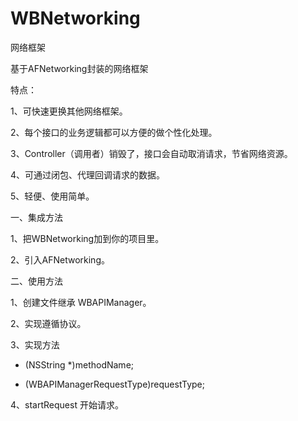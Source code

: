 # WBNetworking
网络框架

基于AFNetworking封装的网络框架

特点：

1、可快速更换其他网络框架。

2、每个接口的业务逻辑都可以方便的做个性化处理。

3、Controller（调用者）销毁了，接口会自动取消请求，节省网络资源。

4、可通过闭包、代理回调请求的数据。

5、轻便、使用简单。



一、集成方法

1、把WBNetworking加到你的项目里。

2、引入AFNetworking。



二、使用方法

1、创建文件继承 WBAPIManager。

2、实现遵循<WBAPIManager>协议。
  
3、实现方法 

- (NSString *)methodName;

- (WBAPIManagerRequestType)requestType;

4、startRequest 开始请求。
